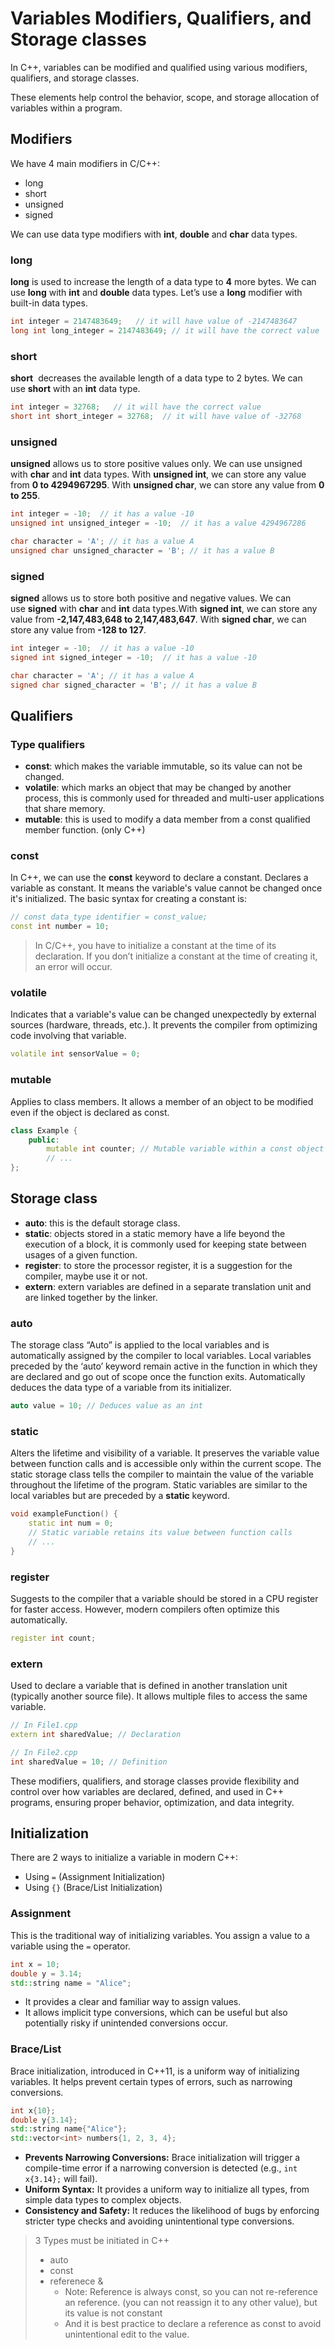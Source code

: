 # Variables Modifiers, Qualifiers, and Storage classes
In C++, variables can be modified and qualified using various modifiers, qualifiers, and storage classes.

These elements help control the behavior, scope, and storage allocation of variables within a program.

## Modifiers
We have 4 main modifiers in C/C++:
- long
- short
- unsigned
- signed

We can use data type modifiers with **int**, **double** and **char** data types.
### long
**long** is used to increase the length of a data type to **4** more bytes. We can use **long** with **int** and **double** data types. Let’s use a **long** modifier with built-in data types.

```cpp
int integer = 2147483649;   // it will have value of -2147483647
long int long_integer = 2147483649; // it will have the correct value
```

### short
**short**  decreases the available length of a data type to 2 bytes. We can use **short** with an **int** data type.

```cpp
int integer = 32768;   // it will have the correct value
short int short_integer = 32768;  // it will have value of -32768
```

### unsigned
**unsigned** allows us to store positive values only. We can use unsigned with **char** and **int** data types. With **unsigned int**, we can store any value from **0 to 4294967295**. With **unsigned char**, we can store any value from **0 to 255**.

```cpp
int integer = -10;  // it has a value -10
unsigned int unsigned_integer = -10;  // it has a value 4294967286

char character = 'A'; // it has a value A
unsigned char unsigned_character = 'B'; // it has a value B
```

### signed
**signed** allows us to store both positive and negative values. We can use **signed** with **char** and **int** data types.With **signed int**, we can store any value from **-2,147,483,648 to 2,147,483,647**. With **signed char**, we can store any value from **-128 to 127**.

```cpp
int integer = -10;  // it has a value -10
signed int signed_integer = -10;  // it has a value -10

char character = 'A'; // it has a value A
signed char signed_character = 'B'; // it has a value B
```

## Qualifiers

### Type qualifiers
- **const**: which makes the variable immutable, so its value can not be changed.
- **volatile**:  which marks an object that may be changed by another process, this is commonly used for threaded and multi-user applications that share memory.
- **mutable**: this is used to modify a data member from a const qualified member function. (only C++)

### const

In C++, we can use the **const** keyword to declare a constant. 
Declares a variable as constant. It means the variable's value cannot be changed once it's initialized. The basic syntax for creating a constant is:

```cpp
// const data_type identifier = const_value;
const int number = 10;
```

> In C/C++, you have to initialize a constant at the time of its declaration. If you don’t initialize a constant at the time of creating it, an error will occur.

### volatile

Indicates that a variable's value can be changed unexpectedly by external sources (hardware, threads, etc.). It prevents the compiler from optimizing code involving that variable.

```cpp
volatile int sensorValue = 0;
```

### mutable

Applies to class members. It allows a member of an object to be modified even if the object is declared as const.
```cpp
class Example { 
	public: 
		mutable int counter; // Mutable variable within a const object 
		// ... 
};
```

## Storage class
- **auto**: this is the default storage class.
- **static**: objects stored in a static memory have a life beyond the execution of a block, it is commonly used for keeping state between usages of a given function.
- **register**: to store the processor register, it is a suggestion for the compiler, maybe use it or not.
- **extern**: extern variables are defined in a separate translation unit and are linked together by the linker.

### auto

The storage class “Auto” is applied to the local variables and is automatically assigned by the compiler to local variables. Local variables preceded by the ‘auto’ keyword remain active in the function in which they are declared and go out of scope once the function exits.
Automatically deduces the data type of a variable from its initializer.
```cpp
auto value = 10; // Deduces value as an int
```

### static

Alters the lifetime and visibility of a variable. It preserves the variable value between function calls and is accessible only within the current scope.
The static storage class tells the compiler to maintain the value of the variable throughout the lifetime of the program. Static variables are similar to the local variables but are preceded by a **static** keyword.

```cpp
void exampleFunction() { 
	static int num = 0; 
	// Static variable retains its value between function calls 
	// ... 
}
```

### register

Suggests to the compiler that a variable should be stored in a CPU register for faster access. However, modern compilers often optimize this automatically.

```cpp
register int count;
```

### extern

Used to declare a variable that is defined in another translation unit (typically another source file). It allows multiple files to access the same variable.

```cpp
// In File1.cpp
extern int sharedValue; // Declaration 

// In File2.cpp 
int sharedValue = 10; // Definition
```


These modifiers, qualifiers, and storage classes provide flexibility and control over how variables are declared, defined, and used in C++ programs, ensuring proper behavior, optimization, and data integrity.

## Initialization

There are 2 ways to initialize a variable in modern C++:
- Using `=` (Assignment Initialization)
- Using `{}` (Brace/List Initialization)

### Assignment
This is the traditional way of initializing variables. You assign a value to a variable using the `=` operator.
``` cpp
int x = 10;
double y = 3.14;
std::string name = "Alice";
```
- It provides a clear and familiar way to assign values.
- It allows implicit type conversions, which can be useful but also potentially risky if unintended conversions occur.
### Brace/List
Brace initialization, introduced in C++11, is a uniform way of initializing variables. It helps prevent certain types of errors, such as narrowing conversions.
``` cpp
int x{10};
double y{3.14};
std::string name{"Alice"};
std::vector<int> numbers{1, 2, 3, 4};
```
- **Prevents Narrowing Conversions:** Brace initialization will trigger a compile-time error if a narrowing conversion is detected (e.g., `int x{3.14};` will fail).
- **Uniform Syntax:** It provides a uniform way to initialize all types, from simple data types to complex objects.
- **Consistency and Safety:** It reduces the likelihood of bugs by enforcing stricter type checks and avoiding unintentional type conversions.

> 3 Types must be initiated in C++
> - auto
> - const
> - referenece &
> 	- Note: Reference is always const, so you can not re-reference an reference. (you can not reassign it to any other value), but its value is not constant
> 	- And it is best practice to declare a reference as const to avoid unintentional edit to the value.
